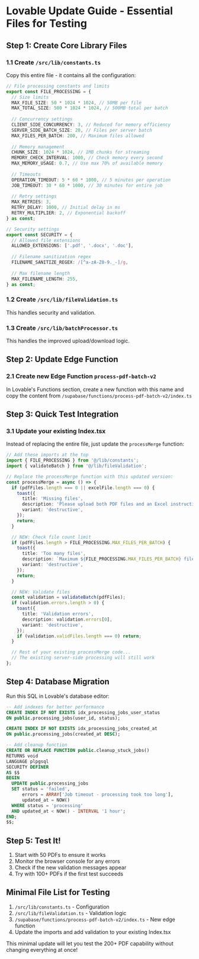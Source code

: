 # Lovable Update Guide - Essential Files for Testing

## Step 1: Create Core Library Files

### 1.1 Create `/src/lib/constants.ts`
Copy this entire file - it contains all the configuration:
```typescript
// File processing constants and limits
export const FILE_PROCESSING = {
  // Size limits
  MAX_FILE_SIZE: 50 * 1024 * 1024, // 50MB per file
  MAX_TOTAL_SIZE: 500 * 1024 * 1024, // 500MB total per batch
  
  // Concurrency settings
  CLIENT_SIDE_CONCURRENCY: 3, // Reduced for memory efficiency
  SERVER_SIDE_BATCH_SIZE: 20, // Files per server batch
  MAX_FILES_PER_BATCH: 200, // Maximum files allowed
  
  // Memory management
  CHUNK_SIZE: 1024 * 1024, // 1MB chunks for streaming
  MEMORY_CHECK_INTERVAL: 1000, // Check memory every second
  MAX_MEMORY_USAGE: 0.7, // Use max 70% of available memory
  
  // Timeouts
  OPERATION_TIMEOUT: 5 * 60 * 1000, // 5 minutes per operation
  JOB_TIMEOUT: 30 * 60 * 1000, // 30 minutes for entire job
  
  // Retry settings
  MAX_RETRIES: 3,
  RETRY_DELAY: 1000, // Initial delay in ms
  RETRY_MULTIPLIER: 2, // Exponential backoff
} as const;

// Security settings
export const SECURITY = {
  // Allowed file extensions
  ALLOWED_EXTENSIONS: ['.pdf', '.docx', '.doc'],
  
  // Filename sanitization regex
  FILENAME_SANITIZE_REGEX: /[^a-zA-Z0-9._-]/g,
  
  // Max filename length
  MAX_FILENAME_LENGTH: 255,
} as const;
```

### 1.2 Create `/src/lib/fileValidation.ts`
This handles security and validation.

### 1.3 Create `/src/lib/batchProcessor.ts`
This handles the improved upload/download logic.

## Step 2: Update Edge Function

### 2.1 Create new Edge Function `process-pdf-batch-v2`
In Lovable's Functions section, create a new function with this name and copy the content from `/supabase/functions/process-pdf-batch-v2/index.ts`

## Step 3: Quick Test Integration

### 3.1 Update your existing Index.tsx
Instead of replacing the entire file, just update the `processMerge` function:

```typescript
// Add these imports at the top
import { FILE_PROCESSING } from '@/lib/constants';
import { validateBatch } from '@/lib/fileValidation';

// Replace the processMerge function with this updated version:
const processMerge = async () => {
  if (pdfFiles.length === 0 || excelFile.length === 0) {
    toast({
      title: 'Missing files',
      description: 'Please upload both PDF files and an Excel instruction file.',
      variant: 'destructive',
    });
    return;
  }

  // NEW: Check file count limit
  if (pdfFiles.length > FILE_PROCESSING.MAX_FILES_PER_BATCH) {
    toast({
      title: 'Too many files',
      description: `Maximum ${FILE_PROCESSING.MAX_FILES_PER_BATCH} files allowed. You have ${pdfFiles.length} files.`,
      variant: 'destructive',
    });
    return;
  }

  // NEW: Validate files
  const validation = validateBatch(pdfFiles);
  if (validation.errors.length > 0) {
    toast({
      title: 'Validation errors',
      description: validation.errors[0],
      variant: 'destructive',
    });
    if (validation.validFiles.length === 0) return;
  }

  // Rest of your existing processMerge code...
  // The existing server-side processing will still work
};
```

## Step 4: Database Migration

Run this SQL in Lovable's database editor:

```sql
-- Add indexes for better performance
CREATE INDEX IF NOT EXISTS idx_processing_jobs_user_status 
ON public.processing_jobs(user_id, status);

CREATE INDEX IF NOT EXISTS idx_processing_jobs_created_at 
ON public.processing_jobs(created_at DESC);

-- Add cleanup function
CREATE OR REPLACE FUNCTION public.cleanup_stuck_jobs()
RETURNS void
LANGUAGE plpgsql
SECURITY DEFINER
AS $$
BEGIN
  UPDATE public.processing_jobs
  SET status = 'failed',
      errors = ARRAY['Job timeout - processing took too long'],
      updated_at = NOW()
  WHERE status = 'processing'
  AND updated_at < NOW() - INTERVAL '1 hour';
END;
$$;
```

## Step 5: Test It!

1. Start with 50 PDFs to ensure it works
2. Monitor the browser console for any errors
3. Check if the new validation messages appear
4. Try with 100+ PDFs if the first test succeeds

## Minimal File List for Testing

1. `/src/lib/constants.ts` - Configuration
2. `/src/lib/fileValidation.ts` - Validation logic
3. `/supabase/functions/process-pdf-batch-v2/index.ts` - New edge function
4. Update the imports and add validation to your existing Index.tsx

This minimal update will let you test the 200+ PDF capability without changing everything at once!